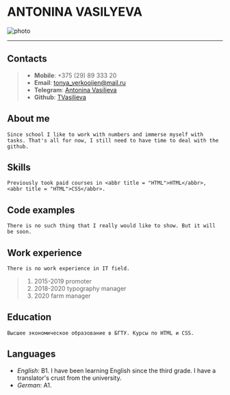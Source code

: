 # ANTONINA VASILYEVA


![photo](https://i.ytimg.com/vi/LUELn0Ii694/maxresdefault.jpg)

---

## Contacts
> * **Mobile**: +375 (29) 89 333 20 
> * **Email**: [tonya_verkooijen@mail.ru](tonya_verkooijen@mail.ru)
> * **Telegram**: [Antonina Vasilieva](@Tonya_yanot)
> * **Github**: [TVasilieva](https://github.com/TVasilieva) 
## About me
     
    Since school I like to work with numbers and immerse myself with tasks. That's all for now, I still need to have time to deal with the github.
## Skills
    Previously took paid courses in <abbr title = "HTML">HTML</abbr>, <abbr title = "HTML">CSS</abbr>.

## Code examples
    There is no such thing that I really would like to show. But it will be soon.

## Work experience    
    There is no work experience in IT field. 
> 1. 2015-2019 promoter 
> 2. 2018-2020 typography manager
> 3. 2020 farm manager
## Education
    Высшее экономическое образование в БГТУ. Курсы по HTML и CSS.
## Languages
* *English*: B1. I have been learning English since the third grade. I have a translator's crust from the university.
* *German*: A1.